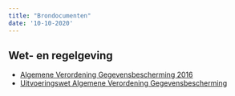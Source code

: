 ```yaml
---
title: "Brondocumenten"
date: '10-10-2020'
---
```


## Wet- en regelgeving
- [Algemene Verordening Gegevensbescherming 2016](https://eur-lex.europa.eu/legal-content/NL/TXT/PDF/?uri=CELEX:32016R0679&from=NL)
- [Uitvoeringswet Algemene Verordening Gegevensbescherming](https://wetten.overheid.nl/BWBR0040940/2019-02-19)

